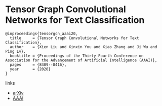 # Tensor Graph Convolutional Networks for Text Classification

```
@inproceedings{tensorgcn_aaai20,
  title     = {Tensor Graph Convolutional Networks for Text Classification},
  author    = {Xien Liu and Xinxin You and Xiao Zhang and Ji Wu and Ping Lv},
  booktitle = {Proceedings of the Thirty-Fourth Conference on Association for the Advancement of Artificial Intelligence (AAAI)},
  pages	    = {8409--8416},
  year      = {2020}
}
```

links
- [arXiv](https://arxiv.org/abs/2001.05313)
- [AAAI](https://aaai.org/ojs/index.php/AAAI/article/view/6359)